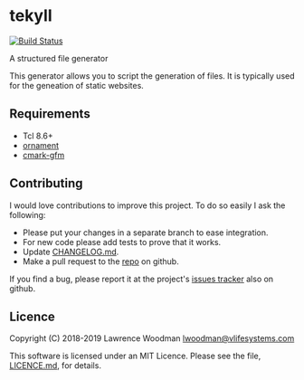 tekyll
======

[![Build Status](https://travis-ci.org/lawrencewoodman/tekyll.svg?branch=master)](https://travis-ci.org/lawrencewoodman/tekyll)

A structured file generator

This generator allows you to script the generation of files.  It is typically used for the geneation of static websites.

Requirements
------------
*  Tcl 8.6+
*  [ornament](https://github.com/lawrencewoodman/ornament_tcl)
*  [cmark-gfm](https://github.com/github/cmark-gfm)

Contributing
------------
I would love contributions to improve this project.  To do so easily I ask the following:

  * Please put your changes in a separate branch to ease integration.
  * For new code please add tests to prove that it works.
  * Update [CHANGELOG.md](https://github.com/lawrencewoodman/tekyll/blob/master/CHANGELOG.md).
  * Make a pull request to the [repo](https://github.com/lawrencewoodman/tekyll) on github.

If you find a bug, please report it at the project's [issues tracker](https://github.com/lawrencewoodman/tekyll/issues) also on github.


Licence
-------
Copyright (C) 2018-2019 Lawrence Woodman <lwoodman@vlifesystems.com>

This software is licensed under an MIT Licence.  Please see the file, [LICENCE.md](https://github.com/lawrencewoodman/tekyll/blob/master/LICENCE.md), for details.
